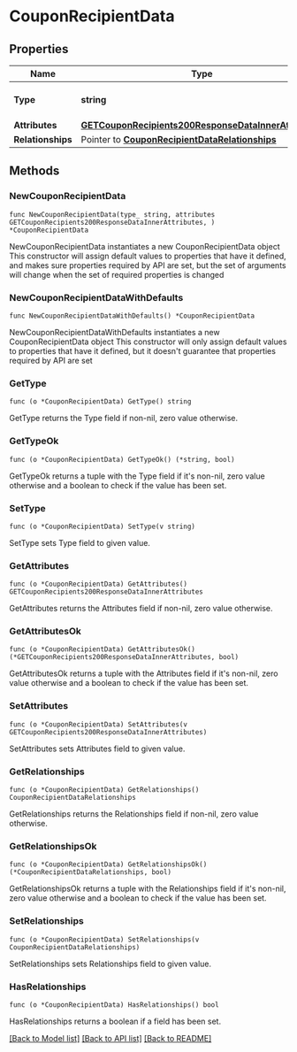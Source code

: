 # CouponRecipientData

## Properties

Name | Type | Description | Notes
------------ | ------------- | ------------- | -------------
**Type** | **string** | The resource&#39;s type | [default to "coupon_recipients"]
**Attributes** | [**GETCouponRecipients200ResponseDataInnerAttributes**](GETCouponRecipients200ResponseDataInnerAttributes.md) |  | 
**Relationships** | Pointer to [**CouponRecipientDataRelationships**](CouponRecipientDataRelationships.md) |  | [optional] 

## Methods

### NewCouponRecipientData

`func NewCouponRecipientData(type_ string, attributes GETCouponRecipients200ResponseDataInnerAttributes, ) *CouponRecipientData`

NewCouponRecipientData instantiates a new CouponRecipientData object
This constructor will assign default values to properties that have it defined,
and makes sure properties required by API are set, but the set of arguments
will change when the set of required properties is changed

### NewCouponRecipientDataWithDefaults

`func NewCouponRecipientDataWithDefaults() *CouponRecipientData`

NewCouponRecipientDataWithDefaults instantiates a new CouponRecipientData object
This constructor will only assign default values to properties that have it defined,
but it doesn't guarantee that properties required by API are set

### GetType

`func (o *CouponRecipientData) GetType() string`

GetType returns the Type field if non-nil, zero value otherwise.

### GetTypeOk

`func (o *CouponRecipientData) GetTypeOk() (*string, bool)`

GetTypeOk returns a tuple with the Type field if it's non-nil, zero value otherwise
and a boolean to check if the value has been set.

### SetType

`func (o *CouponRecipientData) SetType(v string)`

SetType sets Type field to given value.


### GetAttributes

`func (o *CouponRecipientData) GetAttributes() GETCouponRecipients200ResponseDataInnerAttributes`

GetAttributes returns the Attributes field if non-nil, zero value otherwise.

### GetAttributesOk

`func (o *CouponRecipientData) GetAttributesOk() (*GETCouponRecipients200ResponseDataInnerAttributes, bool)`

GetAttributesOk returns a tuple with the Attributes field if it's non-nil, zero value otherwise
and a boolean to check if the value has been set.

### SetAttributes

`func (o *CouponRecipientData) SetAttributes(v GETCouponRecipients200ResponseDataInnerAttributes)`

SetAttributes sets Attributes field to given value.


### GetRelationships

`func (o *CouponRecipientData) GetRelationships() CouponRecipientDataRelationships`

GetRelationships returns the Relationships field if non-nil, zero value otherwise.

### GetRelationshipsOk

`func (o *CouponRecipientData) GetRelationshipsOk() (*CouponRecipientDataRelationships, bool)`

GetRelationshipsOk returns a tuple with the Relationships field if it's non-nil, zero value otherwise
and a boolean to check if the value has been set.

### SetRelationships

`func (o *CouponRecipientData) SetRelationships(v CouponRecipientDataRelationships)`

SetRelationships sets Relationships field to given value.

### HasRelationships

`func (o *CouponRecipientData) HasRelationships() bool`

HasRelationships returns a boolean if a field has been set.


[[Back to Model list]](../README.md#documentation-for-models) [[Back to API list]](../README.md#documentation-for-api-endpoints) [[Back to README]](../README.md)



